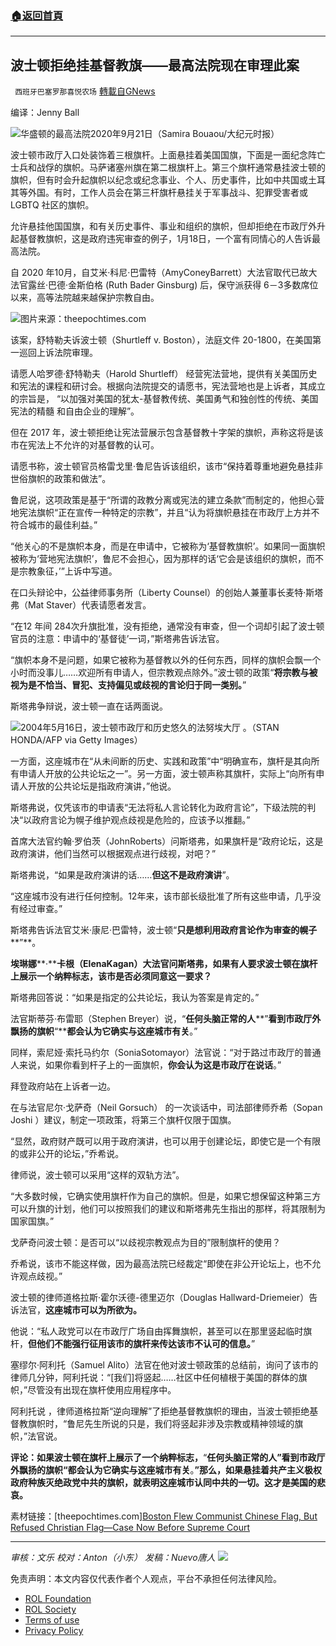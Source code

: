 ###  [:house:返回首頁](https://github.com/ourhimalayas/txt)
---


## 波士顿拒绝挂基督教旗——最高法院现在审理此案
` 西班牙巴塞罗那喜悦农场` [轉載自GNews](https://gnews.org/zh-hans/1889427/)

编译：Jenny Ball

![](https://assets.gnews.org/wp-content/uploads/2022/01/image-1678.png)华盛顿的最高法院2020年9月21日（Samira Bouaou/大纪元时报）

波士顿市政厅入口处装饰着三根旗杆。上面悬挂着美国国旗，下面是一面纪念阵亡士兵和战俘的旗帜。马萨诸塞州旗在第二根旗杆上。第三个旗杆通常悬挂波士顿的旗帜，但有时会升起旗帜以纪念或纪念事业、个人、历史事件，比如中共国或土耳其等外国。有时，工作人员会在第三杆旗杆悬挂关于军事战斗、犯罪受害者或 LGBTQ 社区的旗帜。

允许悬挂他国国旗，和有关历史事件、事业和组织的旗帜，但却拒绝在市政厅外升起基督教旗帜，这是政府违宪审查的例子，1月18日，一个富有同情心的人告诉最高法院。

自 2020 年10月，自艾米·科尼·巴雷特（AmyConeyBarrett）大法官取代已故大法官露丝·巴德·金斯伯格 (Ruth Bader Ginsburg) 后，保守派获得 6－3多数席位以来，高等法院越来越保护宗教自由。

![](https://assets.gnews.org/wp-content/uploads/2022/01/image-1680.png)图片来源：theepochtimes.com

该案，舒特勒夫诉波士顿（Shurtleff v. Boston），法庭文件 20-1800，在美国第一巡回上诉法院审理。

请愿人哈罗德·舒特勒夫（Harold Shurtleff） 经营宪法营地，提供有关美国历史和宪法的课程和研讨会。根据向法院提交的请愿书，宪法营地也是上诉者，其成立的宗旨是， “以加强对美国的犹太-基督教传统、美国勇气和独创性的传统、美国宪法的精髓 和自由企业的理解”。

但在 2017 年，波士顿拒绝让宪法营展示包含基督教十字架的旗帜，声称这将是该市在宪法上不允许的对基督教的认可。

请愿书称，波士顿官员格雷戈里·鲁尼告诉该组织，该市“保持着尊重地避免悬挂非世俗旗帜的政策和做法”。

鲁尼说，这项政策是基于“所谓的政教分离或宪法的建立条款”而制定的，他担心营地宪法旗帜“正在宣传一种特定的宗教”，并且“认为将旗帜悬挂在市政厅上方并不符合城市的最佳利益。”

“他关心的不是旗帜本身，而是在申请中，它被称为‘基督教旗帜’。如果同一面旗帜被称为‘营地宪法旗帜’，鲁尼不会担心，因为那样的话‘它会是该组织的旗帜，而不是宗教象征，’”上诉中写道。

在口头辩论中，公益律师事务所（Liberty Counsel）的创始人兼董事长麦特·斯塔弗（Mat Staver）代表请愿者发言。

“在12 年间 284次升旗批准，没有拒绝，通常没有审查，但一个词却引起了波士顿官员的注意：申请中的‘基督徒’一词，”斯塔弗告诉法官。

“旗帜本身不是问题，如果它被称为基督教以外的任何东西，同样的旗帜会飘一个小时而没事儿……欢迎所有申请人，但宗教观点除外。”波士顿的政策“**将宗教与被视为是不恰当、冒犯、支持偏见或歧视的言论归于同一类别。**”

斯塔弗争辩说，波士顿一直在话两面说。

![](https://assets.gnews.org/wp-content/uploads/2022/01/image-1682.png)2004年5月16日，波士顿市政厅和历史悠久的法努埃大厅 。（STAN HONDA/AFP via Getty Images）

一方面，这座城市在“从未间断的历史、实践和政策”中“明确宣布，旗杆是其向所有申请人开放的公共论坛之一”。另一方面，波士顿声称其旗杆，实际上“向所有申请人开放的公共论坛是指政府演讲，”他说。

斯塔弗说，仅凭该市的申请表“无法将私人言论转化为政府言论”，下级法院的判决“以政府言论为幌子维护观点歧视是危险的，应该予以推翻。”

首席大法官约翰·罗伯茨（JohnRoberts）问斯塔弗，如果旗杆是“政府论坛，这是政府演讲，他们当然可以根据观点进行歧视，对吧？”

斯塔弗说，“如果是政府演讲的话……**但这不是政府演讲**”。

“这座城市没有进行任何控制。12年来，该市部长级批准了所有这些申请，几乎没有经过审查。”

斯塔弗告诉法官艾米·康尼·巴雷特，波士顿“**只是想利用政府言论作为审查的幌子****”**。

**埃琳娜****·****卡根（****ElenaKagan****）大法官问斯塔弗，如果有人要求波士顿在旗杆上展示一个纳粹标志，该市是否必须同意这一要求？**

斯塔弗回答说：“如果是指定的公共论坛，我认为答案是肯定的。”

法官斯蒂芬·布雷耶（Stephen Breyer）说，“**任何头脑正常的人****”****看到市政厅外飘扬的旗帜****“****都会认为它确实与这座城市有关**。”

同样，索尼娅·索托马约尔（SoniaSotomayor）法官说：“对于路过市政厅的普通人来说，如果你看到杆子上的一面旗帜，**你会认为这是市政厅在说话**。”

拜登政府站在上诉者一边。

在与法官尼尔·戈萨奇（Neil Gorsuch） 的一次谈话中，司法部律师乔希（Sopan Joshi ）建议，制定一项政策，将第三个旗杆仅限于国旗。

“显然，政府财产既可以用于政府演讲，也可以用于创建论坛，即使它是一个有限的或非公开的论坛，”乔希说。

律师说，波士顿可以采用“这样的双轨方法”。

“大多数时候，它确实使用旗杆作为自己的旗帜。但是，如果它想保留这种第三方可以升旗的计划，他们可以按照我们的建议和斯塔弗先生指出的那样，将其限制为国家国旗。”

戈萨奇问波士顿：是否可以“以歧视宗教观点为目的”限制旗杆的使用？

乔希说，该市不能这样做，因为最高法院已经裁定“即使在非公开论坛上，也不允许观点歧视。”

波士顿的律师道格拉斯·霍尔沃德-德里迈尔（Douglas Hallward-Driemeier）告诉法官，**这座城市可以为所欲为。**

他说：“私人政党可以在市政厅广场自由挥舞旗帜，甚至可以在那里竖起临时旗杆，**但他们不能强行征用该市的旗杆来传达该市不认可的信息。**”

塞缪尔·阿利托（Samuel Alito）法官在他对波士顿政策的总结前，询问了该市的律师几分钟，阿利托说：“[我们]将竖起……社区中任何植根于美国的群体的旗帜，”尽管没有出现在旗杆使用应用程序中。

阿利托说 ，律师道格拉斯“逆向理解”了拒绝基督教旗帜的理由，当波士顿拒绝基督教旗帜时，“鲁尼先生所说的只是，我们将竖起非涉及宗教或精神领域的旗帜，”法官说。

**评论：如果波士顿在旗杆上展示了一个纳粹标志，**“**任何头脑正常的人”看到市政厅外飘扬的旗帜“都会认为它确实与这座城市有关**。**”那么，如果悬挂着共产主义极权政府种族灭绝政党中共的旗帜，就表明这座城市认同中共的一切。这才是美国的悲哀。**

素材链接：[theepochtimes.com][Boston Flew Communist Chinese Flag, But Refused Christian Flag—Case Now Before Supreme Court](https://www.theepochtimes.com/supreme-court-hears-religious-freedom-case-about-christian-flag-at-boston-city-hall_4219583.html?utm_source=Morningbrief&amp;utm_campaign=mb-2022-01-20&amp;utm_medium=email&amp;est=vyN8TEp0tqilEykr9E3Kfg0dHO%2F%2BXe4XzjnIvDAjFtHxzyGV2WiwNnsxnLzU%2Bk0hryMrVQ%3D%3D)

* * *

*审核：文乐
校对：Anton（小东）
发稿：Nuevo唐人*
![](https://assets.gnews.org/wp-content/uploads/2022/01/GNEWS_CH.-1-3-2.jpeg)
 

免责声明：本文内容仅代表作者个人观点，平台不承担任何法律风险。

- [ROL Foundation](https://rolfoundation.org/)
- [ROL Society](https://rolsociety.org/)
- [Terms of use](https://gnews.org/terms-of-use-3/)
- [Privacy Policy](https://gnews.org/privacy-policy/)
